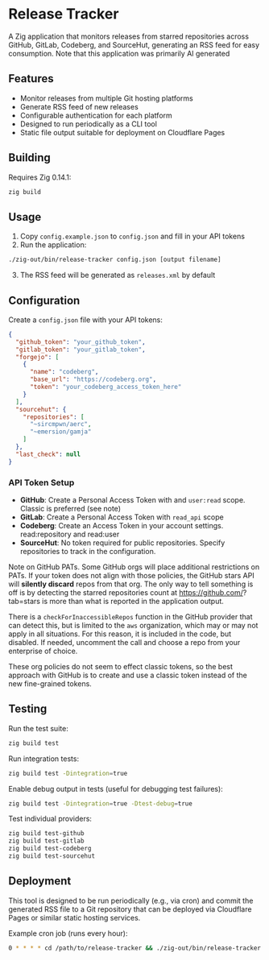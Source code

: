 # Release Tracker

A Zig application that monitors releases from starred repositories across GitHub, GitLab, Codeberg, and SourceHut, generating an RSS feed for easy consumption. Note that this application was primarily AI generated

## Features

- Monitor releases from multiple Git hosting platforms
- Generate RSS feed of new releases
- Configurable authentication for each platform
- Designed to run periodically as a CLI tool
- Static file output suitable for deployment on Cloudflare Pages

## Building

Requires Zig 0.14.1:

```bash
zig build
```

## Usage

1. Copy `config.example.json` to `config.json` and fill in your API tokens
2. Run the application:

```bash
./zig-out/bin/release-tracker config.json [output filename]
```

3. The RSS feed will be generated as `releases.xml` by default

## Configuration

Create a `config.json` file with your API tokens:

```json
{
  "github_token": "your_github_token",
  "gitlab_token": "your_gitlab_token",
  "forgejo": [
    {
      "name": "codeberg",
      "base_url": "https://codeberg.org",
      "token": "your_codeberg_access_token_here"
    }
  ],
  "sourcehut": {
    "repositories": [
      "~sircmpwn/aerc",
      "~emersion/gamja"
    ]
  },
  "last_check": null
}
```

### API Token Setup

- **GitHub**: Create a Personal Access Token with and `user:read` scope. Classic is preferred (see note)
- **GitLab**: Create a Personal Access Token with `read_api` scope
- **Codeberg**: Create an Access Token in your account settings. read:repository and read:user
- **SourceHut**: No token required for public repositories. Specify repositories to track in the configuration.

Note on GitHub PATs. Some GitHub orgs will place additional restrictions on
PATs. If your token does not align with those policies, the GitHub stars API
will **silently discard** repos from that org. The only way to tell something
is off is by detecting the starred repositories count at
https://github.com/<username>?tab=stars is more than what is reported in the
application output.

There is a `checkForInaccessibleRepos` function in the GitHub provider that
can detect this, but is limited to the `aws` organization, which may or may
not apply in all situations. For this reason, it is included in the code, but
disabled. If needed, uncomment the call and choose a repo from your enterprise
of choice.

These org policies do not seem to effect classic tokens, so the best approach
with GitHub is to create and use a classic token instead of the new fine-grained
tokens.

## Testing

Run the test suite:

```bash
zig build test
```

Run integration tests:

```bash
zig build test -Dintegration=true
```

Enable debug output in tests (useful for debugging test failures):

```bash
zig build test -Dintegration=true -Dtest-debug=true
```

Test individual providers:

```bash
zig build test-github
zig build test-gitlab
zig build test-codeberg
zig build test-sourcehut
```

## Deployment

This tool is designed to be run periodically (e.g., via cron) and commit the generated RSS file to a Git repository that can be deployed via Cloudflare Pages or similar static hosting services.

Example cron job (runs every hour):
```bash
0 * * * * cd /path/to/release-tracker && ./zig-out/bin/release-tracker config.json && git add releases.xml && git commit -m "Update releases" && git push
```

